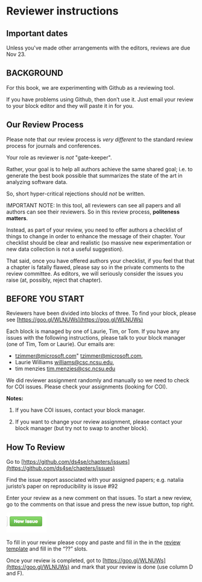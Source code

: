 
# Reviewer instructions

## Important dates

Unless you've made other arrangements with the editors, reviews are due Nov 23.

## BACKGROUND

For this book, we are experimenting with Github as a reviewing tool.

If you have problems using Github, then don’t use it.
Just email your review to your block editor and they will paste it in for you. 

## Our Review Process


Please note that our review process is *very different* to the standard review process for journals and conferences.

Your role as reviewer is *not* "gate-keeper".

Rather, your goal is to help all authors achieve the same shared goal; i.e. to generate the best book possible that summarizes the state of the art in analyzing software data.

So, short hyper-critical rejections should *not* be written.

IMPORTANT NOTE: In this tool, all reviewers can see all papers and all authors can see their reviewers. So in this review process, **politeness matters**. 


Instead, as part of your review, you need to offer
authors a checklist of things to change in order to
enhance the message of their chapter. Your checklist
should be clear and realistic (so massive new
experimentation or new data collection is not a
useful suggestion).

That said, once you have offered authors your
checklist, if you feel that that a chapter is
fatally flawed, please say so in the private
comments to the review committee. As editors, we
will seriously consider the issues you raise (at,
possibly, reject that chapter).


## BEFORE YOU START

Reviewers  have been divided into blocks of three.  To find your block,
please see [https://goo.gl/WLNUWs](https://goo.gl/WLNUWs)

Each block is managed by one of Laurie, Tim, or Tom. If you have any issues with the following instructions, please talk to your block manager (one of Tim, Tom or Laurie). Our emails are:

- tzimmer@microsoft.com" <tzimmer@microsoft.com>, 
- Laurie Williams <williams@csc.ncsu.edu>,
- tim menzies <tim.menzies@csc.ncsu.edu>

We did reviewer assignment randomly and manually so we need to check for COI issues. Please check your assignments (looking for COI). 

**Notes:**

1. If you have COI issues, contact your block manager.

2.  If you want to change your review assignment, please contact your block manager (but try not to swap to another block).

## How To Review

Go to [https://github.com/ds4se/chapters/issues](https://github.com/ds4se/chapters/issues)

Find the issue report associated with your assigned
papers; e.g.  natalia juristo’s paper on
reproducibility is issue #92
 

Enter your review as a new comment on that
issues. To start a new review, go to the comments on
that issue and press the new issue button, top
right.

![](newIssue.png)



To fill in your review please copy and paste and fill in the in the [review template](reviewTemplate.md)
and fill in the “??” slots.


Once your review is completed, got to [https://goo.gl/WLNUWs](https://goo.gl/WLNUWs) and mark that your review is done
(use column D and F).
